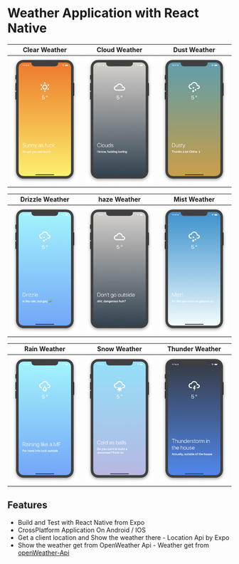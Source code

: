 # Weather Application with React Native

|      Clear Weather      |      Cloud Weather      |      Dust Weather      |
| :---------------------: | :---------------------: | :--------------------: |
| ![](./images/clear.jpg) | ![](./images/cloud.jpg) | ![](./images/dust.jpg) |

|      Drizzle Weather      |      haze Weather      |      Mist Weather      |
| :-----------------------: | :--------------------: | :--------------------: |
| ![](./images/drizzle.jpg) | ![](./images/haze.jpg) | ![](./images/mist.jpg) |

|      Rain Weather      |      Snow Weather      |      Thunder Weather      |
| :--------------------: | :--------------------: | :-----------------------: |
| ![](./images/rain.jpg) | ![](./images/snow.jpg) | ![](./images/thunder.jpg) |

## Features

- Build and Test with React Native from Expo
- CrossPlatform Application On Android / IOS
- Get a client location and Show the weather there - Location Api by Expo
- Show the weather get from OpenWeather Api - Weather get from [openWeather-Api](https://openweathermap.org)
